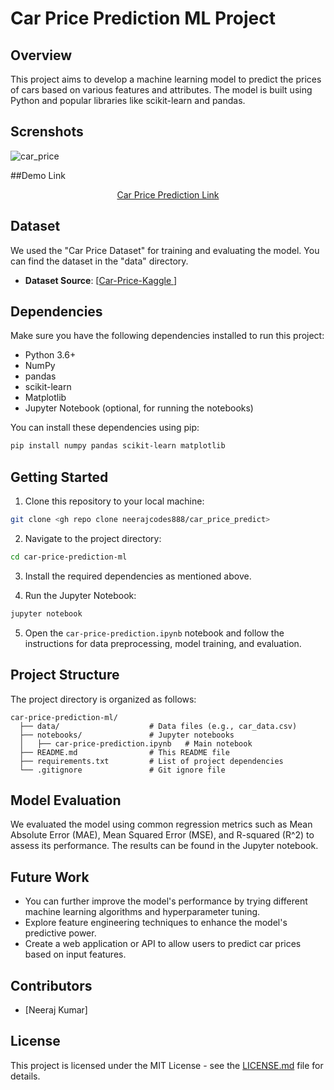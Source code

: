 

# Car Price Prediction ML Project

## Overview

This project aims to develop a machine learning model to predict the prices of cars based on various features and attributes. The model is built using Python and popular libraries like scikit-learn and pandas.


## Screnshots

![car_price](https://github.com/neerajcodes888/car_price_predict/assets/98253646/93f24425-7134-46d8-8e0b-71a844e7d5bd)


##Demo Link

<div align="center">
  
[Car Price Prediction Link](https://carpricepredict-crlkxz3lbkn.streamlit.app/)
  
</div>


## Dataset

We used the "Car Price Dataset" for training and evaluating the model. You can find the dataset in the "data" directory.

- **Dataset Source**: [[Car-Price-Kaggle ](https://www.kaggle.com/code/goyalshalini93/car-price-prediction-linear-regression-rfe)]

## Dependencies

Make sure you have the following dependencies installed to run this project:


- Python 3.6+
- NumPy
- pandas
- scikit-learn
- Matplotlib
- Jupyter Notebook (optional, for running the notebooks)

You can install these dependencies using pip:

```bash
pip install numpy pandas scikit-learn matplotlib
```

## Getting Started

1. Clone this repository to your local machine:

```bash
git clone <gh repo clone neerajcodes888/car_price_predict>
```

2. Navigate to the project directory:

```bash
cd car-price-prediction-ml
```

3. Install the required dependencies as mentioned above.

4. Run the Jupyter Notebook:

```bash
jupyter notebook
```

5. Open the `car-price-prediction.ipynb` notebook and follow the instructions for data preprocessing, model training, and evaluation.

## Project Structure

The project directory is organized as follows:

```
car-price-prediction-ml/
  ├── data/                    # Data files (e.g., car_data.csv)
  ├── notebooks/               # Jupyter notebooks
  │   ├── car-price-prediction.ipynb   # Main notebook
  ├── README.md                # This README file
  ├── requirements.txt         # List of project dependencies
  └── .gitignore               # Git ignore file
```

## Model Evaluation

We evaluated the model using common regression metrics such as Mean Absolute Error (MAE), Mean Squared Error (MSE), and R-squared (R^2) to assess its performance. The results can be found in the Jupyter notebook.

## Future Work

- You can further improve the model's performance by trying different machine learning algorithms and hyperparameter tuning.
- Explore feature engineering techniques to enhance the model's predictive power.
- Create a web application or API to allow users to predict car prices based on input features.

## Contributors

- [Neeraj Kumar]


## License

This project is licensed under the MIT License - see the [LICENSE.md](LICENSE.md) file for details.
